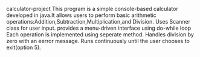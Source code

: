  calculator-project
 This program is a simple console-based calculator developed in java.It allows users to perform basic 
 arithmetic operations:Addition,Subtraction,Multiplication,and Division.
 Uses Scanner class for user input.
 provides a menu-driven interface using do-while loop
 Each operation is implemented using seperate method.
 Handles division by zero with an eerror message.
 Runs continuously until the user chooses to exit(option 5).
